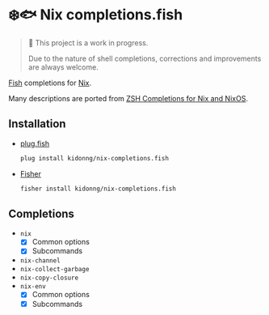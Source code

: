 # ❄️🐟 Nix completions.fish

> 🚧 This project is a work in progress.
>
> Due to the nature of shell completions, corrections and improvements are always welcome.

[Fish](https://fishshell.com/) completions for [Nix](https://nixos.org/).

Many descriptions are ported from [ZSH Completions for Nix and NixOS](https://github.com/spwhitt/nix-zsh-completions).

## Installation

- [plug.fish](https://github.com/kidonng/plug.fish)

  ```sh
  plug install kidonng/nix-completions.fish
  ```

- [Fisher](https://github.com/jorgebucaran/fisher)

  ```sh
  fisher install kidonng/nix-completions.fish
  ```

## Completions

- `nix`
  - [x] Common options
  - [x] Subcommands
- `nix-channel`
- `nix-collect-garbage`
- `nix-copy-closure`
- `nix-env`
  - [x] Common options
  - [x] Subcommands
